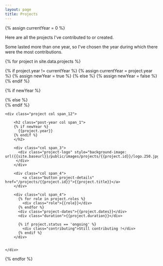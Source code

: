 ```yaml
---
layout: page
title: Projects
---
```


{% assign currentYear = 0 %}

<section class="archive">

<div class="bundle row gutters fadeInDown animated">
<p>
Here are all the projects I've contributed to or created.
</p>
<p>
Some lasted more than one year, so I've chosen the year during which there were the most contributions.
</p>
</div>
{% for project in site.data.projects %}

  {% if project.year != currentYear %}
    {% assign currentYear = project.year %}
    {% assign newYear = true %}
  {% else %}
    {% assign newYear = false %}
  {% endif %}

  {% if newYear %}
  <div class="bundle row gutters fadeInDown animated">
  {% else %}
  <div class="bundle-content row gutters fadeInDown animated">
  {% endif %}

    <div class="project col span_12">

        <h2 class="post-year col span_1">
        {% if newYear %}
          {{project.year}}
        {% endif %}
        </h2>

        <div class="col span_3">
          <div class="project-logo" style="background-image: url({{site.baseurl}}/public/images/projects/{{project.id}}/logo.250.jpg);">
         </div>
        </div>

        <div class="col span_4">
            <a class="button project-details" href="/projects/{{project.id}}">{{project.title}}</a>
        </div>

        <div class="col span_4">
          {% for role in project.roles %}
            <div class="role">{{role}}</div>
          {% endfor %}
          <div class="project-dates">{{project.dates}}</div>
          <div class="duration">{{project.duration}}</div>

          {% if project.status == 'ongoing' %}
            <div class="contributing">Still contributing !</div>
          {% endif %}
        </div>


    </div>
  </div>

{% endfor %}

</section>
